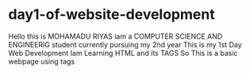 # day1-of-website-development
Hello this is MOHAMADU RIYAS iam a COMPUTER SCIENCE AND ENGINEERIG student currently pursuing my 2nd year 
This is my 1st Day Web Development Iam Learning HTML and its TAGS 
So This is a basic webpage using tags
